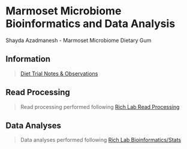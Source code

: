 Marmoset Microbiome Bioinformatics and Data Analysis
========================================
Shayda Azadmanesh - Marmoset Microbiome Dietary Gum

## Information
>[Diet Trial Notes & Observations](https://github.com/sazadmanesh/marm_bioinfo/blob/main/Exp_Notes_2025-6-2_SA.nb.html)

## Read Processing

>Read processing performed following [Rich Lab Read Processing](https://github.com/Rich-Molecular-Health-Lab/read_processing)

## Data Analyses

>Data analyses performed following [Rich Lab Bioinformatics/Stats](https://github.com/Rich-Molecular-Health-Lab/bioinformatics_stats)
